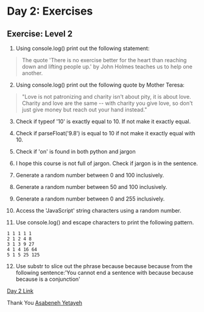 # Day 2: Exercises

## Exercise: Level 2

1.  Using console.log() print out the following         statement:

  > The quote 'There is no exercise better for the heart than reaching down and lifting people up.' by John Holmes teaches us to help one another.

  2.  Using console.log() print out the following quote by Mother Teresa:

  > "Love is not patronizing and charity isn't about pity, it is about love. Charity and love are the same -- with charity you give love, so don't just give money but reach out your hand instead." 

  3.  Check if typeof '10' is exactly equal to 10. If not make it exactly equal.

  4.  Check if parseFloat('9.8') is equal to 10 if not make it exactly equal with 10.

  5.  Check if 'on' is found in both python and jargon

  6.  I hope this course is not full of jargon. Check if jargon is in the sentence.

  7.  Generate a random number between 0 and 100 inclusively.

  8.  Generate a random number between 50 and 100 inclusively.

  9.  Generate a random number between 0 and 255 inclusively.

  10.  Access the 'JavaScript' string characters using a random number.

  11.  Use console.log() and escape characters to print the following pattern.

    1 1 1 1 1
    2 1 2 4 8
    3 1 3 9 27
    4 1 4 16 64
    5 1 5 25 125

  12.  Use substr to slice out the phrase because because because from the following sentence:'You cannot end a sentence with because because because is a conjunction'

 
   [Day 2 Link](https://github.com/Asabeneh/30-Days-Of-JavaScript/blob/master/02_Day_Data_types/02_day_data_types.md)



Thank You  [Asabeneh Yetayeh](https://testimonify.herokuapp.com/)





